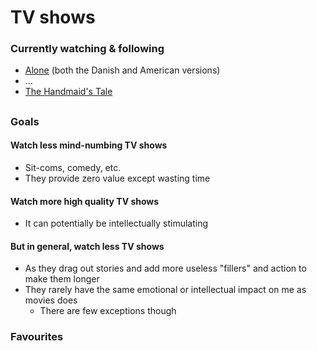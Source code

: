 # TV shows

### Currently watching & following

* [Alone](https://www.imdb.com/title/tt4803766/) \(both the Danish and American versions\)
* ...
* [The Handmaid's Tale](https://www.imdb.com/title/tt5834204/)



## 

### Goals

#### Watch less mind-numbing TV shows

* Sit-coms, comedy, etc.
* They provide zero value except wasting time

#### Watch more high quality TV shows

* It can potentially be intellectually stimulating

#### But in general, watch less TV shows 

* As they drag out stories and add more useless "fillers" and action to make them longer
* They rarely have the same emotional or intellectual impact on me as movies does
  * There are few exceptions though



### Favourites



